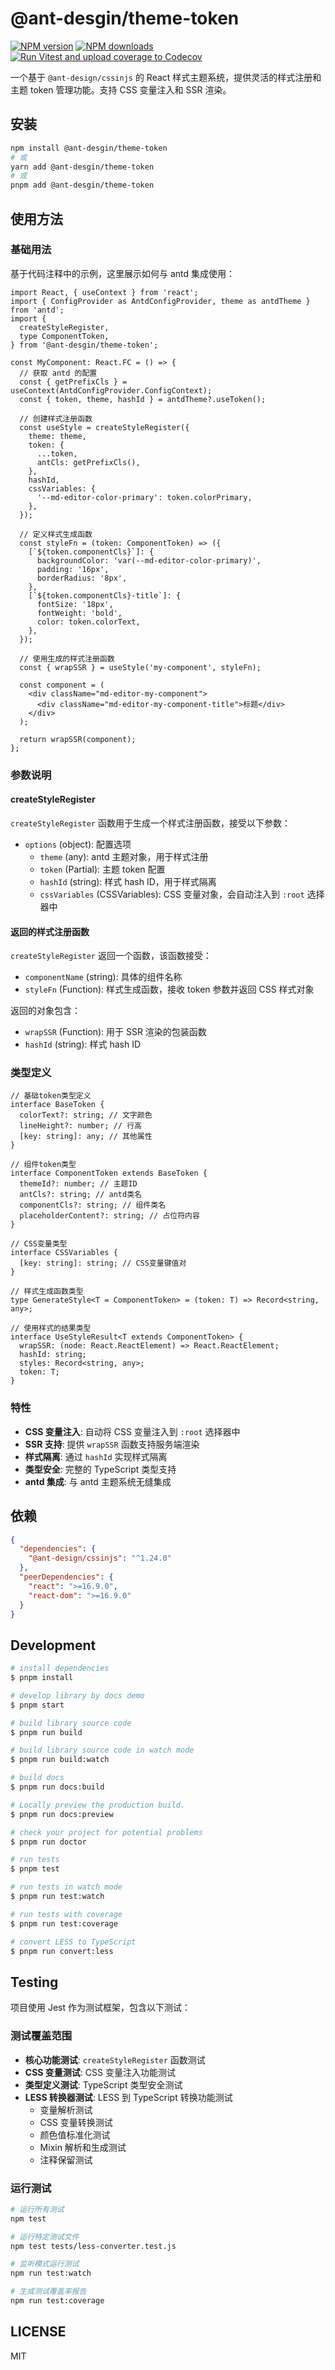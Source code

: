 # @ant-desgin/theme-token

[![NPM version](https://img.shields.io/npm/v/@ant-desgin/theme-token.svg?style=flat)](https://npmjs.org/package/@ant-desgin/theme-token)
[![NPM downloads](http://img.shields.io/npm/dm/@ant-desgin/theme-token.svg?style=flat)](https://npmjs.org/package/@ant-desgin/theme-token)
[![Run Vitest and upload coverage to Codecov](https://github.com/ant-design/theme-token/actions/workflows/codecov.yml/badge.svg)](https://github.com/ant-design/theme-token/actions/workflows/codecov.yml)

一个基于 `@ant-design/cssinjs` 的 React 样式主题系统，提供灵活的样式注册和主题 token 管理功能。支持 CSS 变量注入和 SSR 渲染。

## 安装

```bash
npm install @ant-desgin/theme-token
# 或
yarn add @ant-desgin/theme-token
# 或
pnpm add @ant-desgin/theme-token
```

## 使用方法

### 基础用法

基于代码注释中的示例，这里展示如何与 antd 集成使用：

```tsx | pure
import React, { useContext } from 'react';
import { ConfigProvider as AntdConfigProvider, theme as antdTheme } from 'antd';
import {
  createStyleRegister,
  type ComponentToken,
} from '@ant-desgin/theme-token';

const MyComponent: React.FC = () => {
  // 获取 antd 的配置
  const { getPrefixCls } = useContext(AntdConfigProvider.ConfigContext);
  const { token, theme, hashId } = antdTheme?.useToken();

  // 创建样式注册函数
  const useStyle = createStyleRegister({
    theme: theme,
    token: {
      ...token,
      antCls: getPrefixCls(),
    },
    hashId,
    cssVariables: {
      '--md-editor-color-primary': token.colorPrimary,
    },
  });

  // 定义样式生成函数
  const styleFn = (token: ComponentToken) => ({
    [`${token.componentCls}`]: {
      backgroundColor: 'var(--md-editor-color-primary)',
      padding: '16px',
      borderRadius: '8px',
    },
    [`${token.componentCls}-title`]: {
      fontSize: '18px',
      fontWeight: 'bold',
      color: token.colorText,
    },
  });

  // 使用生成的样式注册函数
  const { wrapSSR } = useStyle('my-component', styleFn);

  const component = (
    <div className="md-editor-my-component">
      <div className="md-editor-my-component-title">标题</div>
    </div>
  );

  return wrapSSR(component);
};
```

### 参数说明

#### createStyleRegister

`createStyleRegister` 函数用于生成一个样式注册函数，接受以下参数：

- `options` (object): 配置选项
  - `theme` (any): antd 主题对象，用于样式注册
  - `token` (Partial<ComponentToken>): 主题 token 配置
  - `hashId` (string): 样式 hash ID，用于样式隔离
  - `cssVariables` (CSSVariables): CSS 变量对象，会自动注入到 `:root` 选择器中

#### 返回的样式注册函数

`createStyleRegister` 返回一个函数，该函数接受：

- `componentName` (string): 具体的组件名称
- `styleFn` (Function): 样式生成函数，接收 token 参数并返回 CSS 样式对象

返回的对象包含：

- `wrapSSR` (Function): 用于 SSR 渲染的包装函数
- `hashId` (string): 样式 hash ID

### 类型定义

```tsx | pure
// 基础token类型定义
interface BaseToken {
  colorText?: string; // 文字颜色
  lineHeight?: number; // 行高
  [key: string]: any; // 其他属性
}

// 组件token类型
interface ComponentToken extends BaseToken {
  themeId?: number; // 主题ID
  antCls?: string; // antd类名
  componentCls?: string; // 组件类名
  placeholderContent?: string; // 占位符内容
}

// CSS变量类型
interface CSSVariables {
  [key: string]: string; // CSS变量键值对
}

// 样式生成函数类型
type GenerateStyle<T = ComponentToken> = (token: T) => Record<string, any>;

// 使用样式的结果类型
interface UseStyleResult<T extends ComponentToken> {
  wrapSSR: (node: React.ReactElement) => React.ReactElement;
  hashId: string;
  styles: Record<string, any>;
  token: T;
}
```

### 特性

- **CSS 变量注入**: 自动将 CSS 变量注入到 `:root` 选择器中
- **SSR 支持**: 提供 `wrapSSR` 函数支持服务端渲染
- **样式隔离**: 通过 `hashId` 实现样式隔离
- **类型安全**: 完整的 TypeScript 类型支持
- **antd 集成**: 与 antd 主题系统无缝集成

## 依赖

```json
{
  "dependencies": {
    "@ant-design/cssinjs": "^1.24.0"
  },
  "peerDependencies": {
    "react": ">=16.9.0",
    "react-dom": ">=16.9.0"
  }
}
```

## Development

```bash
# install dependencies
$ pnpm install

# develop library by docs demo
$ pnpm start

# build library source code
$ pnpm run build

# build library source code in watch mode
$ pnpm run build:watch

# build docs
$ pnpm run docs:build

# Locally preview the production build.
$ pnpm run docs:preview

# check your project for potential problems
$ pnpm run doctor

# run tests
$ pnpm test

# run tests in watch mode
$ pnpm run test:watch

# run tests with coverage
$ pnpm run test:coverage

# convert LESS to TypeScript
$ pnpm run convert:less
```

## Testing

项目使用 Jest 作为测试框架，包含以下测试：

### 测试覆盖范围

- **核心功能测试**: `createStyleRegister` 函数测试
- **CSS 变量测试**: CSS 变量注入功能测试
- **类型定义测试**: TypeScript 类型安全测试
- **LESS 转换器测试**: LESS 到 TypeScript 转换功能测试
  - 变量解析测试
  - CSS 变量转换测试
  - 颜色值标准化测试
  - Mixin 解析和生成测试
  - 注释保留测试

### 运行测试

```bash
# 运行所有测试
npm test

# 运行特定测试文件
npm test tests/less-converter.test.js

# 监听模式运行测试
npm run test:watch

# 生成测试覆盖率报告
npm run test:coverage
```

## LICENSE

MIT
